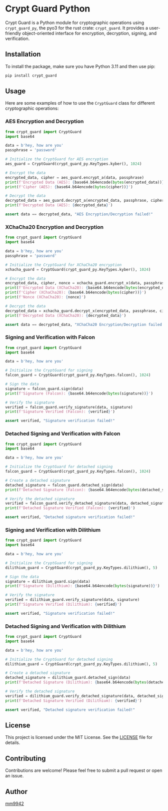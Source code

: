 # Crypt Guard Python

Crypt Guard is a Python module for cryptographic operations using `crypt_guard_py`, the pyo3 for the rust crate: `crypt_guard`. It provides a user-friendly object-oriented interface for encryption, decryption, signing, and verification.

## Installation

To install the package, make sure you have Python 3.11 and then use pip:

```bash
pip install crypt_guard
```

## Usage

Here are some examples of how to use the `CryptGuard` class for different cryptographic operations:

### AES Encryption and Decryption

```python
from crypt_guard import CryptGuard
import base64

data = b'hey, how are you'
passphrase = 'password'

# Initialize the CryptGuard for AES encryption
aes_guard = CryptGuard(crypt_guard_py.KeyTypes.kyber(), 1024)

# Encrypt the data
encrypted_data, cipher = aes_guard.encrypt_a(data, passphrase)
print(f'Encrypted Data (AES): {base64.b64encode(bytes(encrypted_data))}')
print(f'Cipher (AES): {base64.b64encode(bytes(cipher))}')

# Decrypt the data
decrypted_data = aes_guard.decrypt_a(encrypted_data, passphrase, cipher)
print(f'Decrypted Data (AES): {decrypted_data}')

assert data == decrypted_data, "AES Encryption/Decryption failed!"
```

### XChaCha20 Encryption and Decryption

```python
from crypt_guard import CryptGuard
import base64

data = b'hey, how are you'
passphrase = 'password'

# Initialize the CryptGuard for XChaCha20 encryption
xchacha_guard = CryptGuard(crypt_guard_py.KeyTypes.kyber(), 1024)

# Encrypt the data
encrypted_data, cipher, nonce = xchacha_guard.encrypt_x(data, passphrase)
print(f'Encrypted Data (XChaCha20): {base64.b64encode(bytes(encrypted_data))}')
print(f'Cipher (XChaCha20): {base64.b64encode(bytes(cipher))}')
print(f'Nonce (XChaCha20): {nonce}')

# Decrypt the data
decrypted_data = xchacha_guard.decrypt_x(encrypted_data, passphrase, cipher, nonce)
print(f'Decrypted Data (XChaCha20): {decrypted_data}')

assert data == decrypted_data, "XChaCha20 Encryption/Decryption failed!"
```

### Signing and Verification with Falcon

```python
from crypt_guard import CryptGuard
import base64

data = b'hey, how are you'

# Initialize the CryptGuard for signing
falcon_guard = CryptGuard(crypt_guard_py.KeyTypes.falcon(), 1024)

# Sign the data
signature = falcon_guard.sign(data)
print(f'Signature (Falcon): {base64.b64encode(bytes(signature))}')

# Verify the signature
verified = falcon_guard.verify_signature(data, signature)
print(f'Signature Verified (Falcon): {verified}')

assert verified, "Signature verification failed!"
```

### Detached Signing and Verification with Falcon

```python
from crypt_guard import CryptGuard
import base64

data = b'hey, how are you'

# Initialize the CryptGuard for detached signing
falcon_guard = CryptGuard(crypt_guard_py.KeyTypes.falcon(), 1024)

# Create a detached signature
detached_signature = falcon_guard.detached_sign(data)
print(f'Detached Signature (Falcon): {base64.b64encode(bytes(detached_signature))}')

# Verify the detached signature
verified = falcon_guard.verify_detached_signature(data, detached_signature)
print(f'Detached Signature Verified (Falcon): {verified}')

assert verified, "Detached signature verification failed!"
```

### Signing and Verification with Dilithium

```python
from crypt_guard import CryptGuard
import base64

data = b'hey, how are you'

# Initialize the CryptGuard for signing
dilithium_guard = CryptGuard(crypt_guard_py.KeyTypes.dilithium(), 5)

# Sign the data
signature = dilithium_guard.sign(data)
print(f'Signature (Dilithium): {base64.b64encode(bytes(signature))}')

# Verify the signature
verified = dilithium_guard.verify_signature(data, signature)
print(f'Signature Verified (Dilithium): {verified}')

assert verified, "Signature verification failed!"
```

### Detached Signing and Verification with Dilithium

```python
from crypt_guard import CryptGuard
import base64

data = b'hey, how are you'

# Initialize the CryptGuard for detached signing
dilithium_guard = CryptGuard(crypt_guard_py.KeyTypes.dilithium(), 5)

# Create a detached signature
detached_signature = dilithium_guard.detached_sign(data)
print(f'Detached Signature (Dilithium): {base64.b64encode(bytes(detached_signature))}')

# Verify the detached signature
verified = dilithium_guard.verify_detached_signature(data, detached_signature)
print(f'Detached Signature Verified (Dilithium): {verified}')

assert verified, "Detached signature verification failed!"
```

## License

This project is licensed under the MIT License. See the [LICENSE](LICENSE) file for details.

## Contributing

Contributions are welcome! Please feel free to submit a pull request or open an issue.

## Author

[mm9942](https://github.com/mm9942/)


